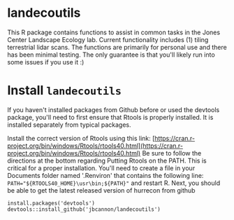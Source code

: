 # landecoutils
This R package contains functions to assist in common tasks in the Jones Center Landscape Ecology lab. Current functionality includes (1) tiling terrestrial lidar scans. The functions are primarily for personal use and there has been minimal testing. The only guarantee is that you'll likely run into some issues if you use it :)

# Install `landecoutils`
If you haven't installed packages from Github before or used the devtools package, you'll need to first ensure that Rtools is properly installed. It is installed separately from typical packages.

Install the correct version of Rtools using this link: [https://cran.r-project.org/bin/windows/Rtools/rtools40.html](https://cran.r-project.org/bin/windows/Rtools/rtools40.html)
Be sure to follow the directions at the bottom regarding Putting Rtools on the PATH. This is critical for a proper installation. You'll need to create a file in your Documents folder named '.Renviron' that contains the following line: `PATH="${RTOOLS40_HOME}\usr\bin;${PATH}"` and restart R.
Next, you should be able to get the latest released version of hurrecon from github

```
install.packages('devtools')
devtools::install_github('jbcannon/landecoutils')
```
